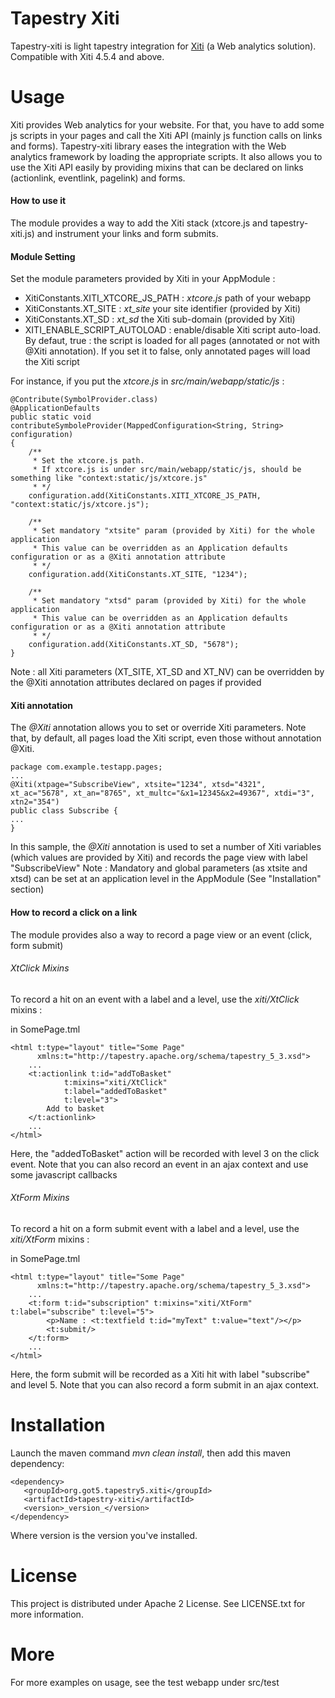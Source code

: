 Tapestry Xiti
=================

Tapestry-xiti is light tapestry integration for [Xiti](http://www.xiti.com/) (a Web analytics solution).
Compatible with Xiti 4.5.4 and above.

Usage
=======

Xiti provides Web analytics for your website. For that, you have to add some js scripts in your pages and call the Xiti API (mainly js function calls on links and forms).
Tapestry-xiti library eases the integration with the Web analytics framework by loading the appropriate scripts. 
It also allows you to use the Xiti API easily by providing mixins that can be declared on links (actionlink, eventlink, pagelink) and forms.

#### How to use it ####

The module provides a way to add the Xiti stack (xtcore.js and tapestry-xiti.js) and instrument your links and form submits.


#### Module Setting ####

Set the module parameters provided by Xiti in your AppModule : 
- XitiConstants.XITI_XTCORE_JS_PATH : _xtcore.js_ path of your webapp 
- XitiConstants.XT_SITE : _xt\_site_ your site identifier (provided by Xiti)
- XitiConstants.XT_SD : _xt\_sd_ the Xiti sub-domain (provided by Xiti)
- XITI_ENABLE_SCRIPT_AUTOLOAD : enable/disable Xiti script auto-load. By defaut, true : the script is loaded for all pages (annotated or not  with @Xiti annotation). If you set it to false, only annotated pages will load the Xiti script 
 
For instance, if you put the _xtcore.js_ in _src/main/webapp/static/js_ : 

	@Contribute(SymbolProvider.class)
	@ApplicationDefaults
	public static void contributeSymboleProvider(MappedConfiguration<String, String> configuration)
	{
		/**
		 * Set the xtcore.js path. 
		 * If xtcore.js is under src/main/webapp/static/js, should be something like "context:static/js/xtcore.js"
		 * */
		configuration.add(XitiConstants.XITI_XTCORE_JS_PATH, "context:static/js/xtcore.js"); 
		
		/**
		 * Set mandatory "xtsite" param (provided by Xiti) for the whole application
		 * This value can be overridden as an Application defaults configuration or as a @Xiti annotation attribute
		 * */  
		configuration.add(XitiConstants.XT_SITE, "1234"); 
		
		/**
		 * Set mandatory "xtsd" param (provided by Xiti) for the whole application
		 * This value can be overridden as an Application defaults configuration or as a @Xiti annotation attribute
		 * */  
		configuration.add(XitiConstants.XT_SD, "5678"); 
	}

Note : all Xiti parameters (XT_SITE, XT_SD and XT_NV) can be overridden by the @Xiti annotation attributes declared on pages if provided

#### Xiti annotation  ####

The _@Xiti_ annotation allows you to set or override Xiti parameters.
Note that, by default, all pages load the Xiti script, even those without annotation @Xiti.

    package com.example.testapp.pages;
    ...
    @Xiti(xtpage="SubscribeView", xtsite="1234", xtsd="4321", xt_ac="5678", xt_an="8765", xt_multc="&x1=12345&x2=49367", xtdi="3", xtn2="354")
    public class Subscribe {
    ...
    }

In this sample, the _@Xiti_ annotation is used to set a number of Xiti variables (which values are provided by Xiti) and records the page view with label "SubscribeView"
Note : Mandatory and global parameters (as xtsite and xtsd) can be set at an application level in the AppModule (See "Installation" section)

#### How to record a click on a link ####

The module provides also a way to record a page view or an event (click, form submit)

###### XtClick Mixins ######

To record a hit on an event with a label and a level, use the _xiti/XtClick_ mixins :

in SomePage.tml

    <html t:type="layout" title="Some Page"  
          xmlns:t="http://tapestry.apache.org/schema/tapestry_5_3.xsd">
        ...
        <t:actionlink t:id="addToBasket" 
                t:mixins="xiti/XtClick" 
                t:label="addedToBasket" 
                t:level="3">
            Add to basket
        </t:actionlink>
        ...
    </html>

Here, the "addedToBasket" action will be recorded with level 3 on the click event.
Note that you can also record an event in an ajax context and use some javascript callbacks

###### XtForm Mixins ######

To record a hit on a form submit event with a label and a level, use the _xiti/XtForm_ mixins :

in SomePage.tml

    <html t:type="layout" title="Some Page"  
          xmlns:t="http://tapestry.apache.org/schema/tapestry_5_3.xsd">
        ...
        <t:form t:id="subscription" t:mixins="xiti/XtForm" t:label="subscribe" t:level="5">
			<p>Name : <t:textfield t:id="myText" t:value="text"/></p>
			<t:submit/>
		</t:form>
        ...
    </html>

Here, the form submit will be recorded as a Xiti hit with label "subscribe" and level 5.
Note that you can also record a form submit in an ajax context.

Installation
============

Launch the maven command *mvn clean install*, then add this maven dependency:
 
    <dependency>
       <groupId>org.got5.tapestry5.xiti</groupId>
       <artifactId>tapestry-xiti</artifactId>
       <version>_version_</version>
    </dependency>

Where version is the version you've installed. 

License
=======

This project is distributed under Apache 2 License. See LICENSE.txt for more information.

More
====

For more examples on usage, see the test webapp under src/test
